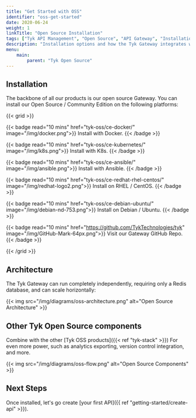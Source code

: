 ```yaml
---
title: "Get Started with OSS"
identifier: "oss-get-started"
date: 2020-06-24
weight: 1
linkTitle: "Open Source Installation"
tags: ["Tyk API Management", "Open Source", "API Gateway", "Installation"]
description: "Installation options and how the Tyk Gateway integrates with the rest of the Tyk stack"
menu:
    main:
        parent: "Tyk Open Source"
---
```


## Installation

The backbone of all our products is our open source Gateway. You can install our Open Source / Community Edition on the following platforms:

{{< grid >}}

{{< badge read="10 mins" href="tyk-oss/ce-docker/" image="/img/docker.png">}}
Install with Docker. 
{{< /badge >}}

{{< badge read="10 mins" href="tyk-oss/ce-kubernetes/" image="/img/k8s.png">}}
Install with K8s. 
{{< /badge >}}

{{< badge read="10 mins" href="tyk-oss/ce-ansible/" image="/img/ansible.png">}}
Install with Ansible. 
{{< /badge >}}

{{< badge read="10 mins" href="tyk-oss/ce-redhat-rhel-centos/" image="/img/redhat-logo2.png">}}
Install on RHEL / CentOS. 
{{< /badge >}}

{{< badge read="10 mins" href="tyk-oss/ce-debian-ubuntu/" image="/img/debian-nd-753.png">}}
Install on Debian / Ubuntu. 
{{< /badge >}}

{{< badge read="10 mins" href="https://github.com/TykTechnologies/tyk" image="/img/GitHub-Mark-64px.png">}}
Visit our Gateway GitHub Repo. 
{{< /badge >}}

{{< /grid >}}


## Architecture

The Tyk Gateway can run completely independently, requiring only a Redis database, and can scale horizontally:

{{< img src="/img/diagrams/oss-architecture.png" alt="Open Source Architecture" >}}




## Other Tyk Open Source components

Combine with the other [Tyk OSS products]({{< ref "tyk-stack" >}}) For even more power, such as analytics exporting, version control integration, and more.

{{< img src="/img/diagrams/oss-flow.png" alt="Open Source Components" >}}


## Next Steps

Once installed, let's go create [your first API]({{ ref "getting-started/create-api" >}}).

